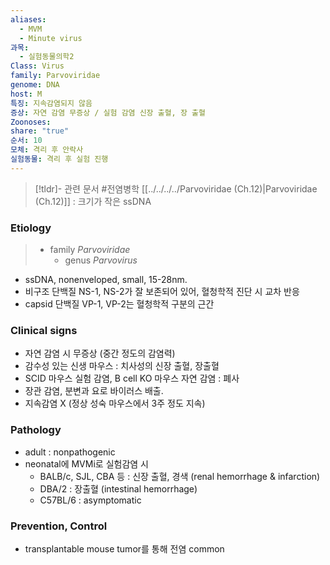 ```yaml
---
aliases:
  - MVM
  - Minute virus
과목:
  - 실험동물의학2
Class: Virus
family: Parvoviridae
genome: DNA
host: M
특징: 지속감염되지 않음
증상: 자연 감염 무증상 / 실험 감염 신장 출혈, 장 출혈
Zoonoses: 
share: "true"
순서: 10
모체: 격리 후 안락사
실험동물: 격리 후 실험 진행
---
```

>[!tldr]- 관련 문서
>#전염병학 [[../../../../Parvoviridae (Ch.12)|Parvoviridae (Ch.12)]] : 크기가 작은 ssDNA
### Etiology
> - family *Parvoviridae*
> 	- genus *Parvovirus*

- ssDNA, nonenveloped, small, 15-28nm.
- 비구조 단백질 NS-1, NS-2가 잘 보존되어 있어, 혈청학적 진단 시 교차 반응
- capsid 단백질 VP-1, VP-2는 혈청학적 구분의 근간
### Clinical signs
- 자연 감염 시 무증상 (중간 정도의 감염력)
- 감수성 있는 신생 마우스 : 치사성의 신장 출혈, 장출혈
- SCID 마우스 실험 감염, B cell KO 마우스 자연 감염 : 폐사
- 장관 감염, 분변과 요로 바이러스 배출.
- 지속감염 X (정상 성숙 마우스에서 3주 정도 지속)
### Pathology
 - adult : nonpathogenic
 - neonatal에 MVMi로 실험감염 시
	 - BALB/c, SJL, CBA 등 : 신장 출혈, 경색 (renal hemorrhage & infarction)
	 - DBA/2 : 장출혈 (intestinal hemorrhage)
	 - C57BL/6 : asymptomatic
### Prevention, Control
- transplantable mouse tumor를 통해 전염 common